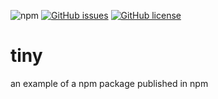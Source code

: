 ![npm](https://img.shields.io/npm/v/@gian2705/tiny)
[![GitHub issues](https://img.shields.io/github/issues/gian2705/tiny)](https://github.com/gian2705/tiny/issues)
[![GitHub license](https://img.shields.io/github/license/gian2705/tiny)](https://github.com/gian2705/tiny)

# tiny
an example of a npm package published in npm
